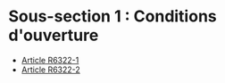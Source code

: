 # Sous-section 1 : Conditions d'ouverture

* [Article R6322-1](./LEGIARTI000018523268.md)
* [Article R6322-2](./LEGIARTI000018523266.md)
